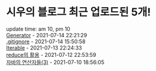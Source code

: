 # 시우의 블로그 최근 업로드된 5개!<br>

update time: am 10, pm 10<br>[Generator](https://velog.io/@dev_shu/Generator) - 2021-07-14 22:21:29<br>
[.gitignore](https://velog.io/@dev_shu/.gitignore) - 2021-07-14 15:50:58<br>
[Iterable](https://velog.io/@dev_shu/Iterable) - 2021-07-13 22:24:33<br>
[reduce의 활용](https://velog.io/@dev_shu/reduce%EC%9D%98-%ED%99%9C%EC%9A%A9) - 2021-07-12 22:53:59<br>
[자바의 연산자들(3)](https://velog.io/@dev_shu/%EC%9E%90%EB%B0%94%EC%9D%98-%EC%97%B0%EC%82%B0%EC%9E%90%EB%93%A43) - 2021-07-10 18:56:05<br>
